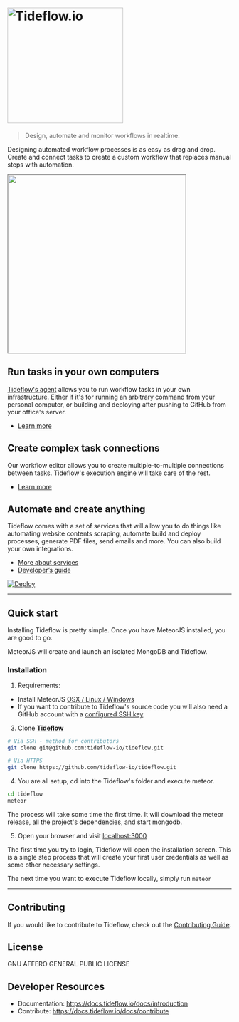 # <a href='https://tideflow.io'><img src='https://raw.githubusercontent.com/tideflow-io/tideflow/b7d354c8d08d5934dcd2d351951eba29d84ed8dd/readme.jpg' width='260' alt='Tideflow.io'></a>

> Design, automate and monitor workflows in realtime.

Designing automated workflow processes is as easy as drag and drop. Create and connect tasks to create a custom workflow that replaces manual steps with automation.

<img src="https://raw.githubusercontent.com/tideflow-io/tideflow-website/master/website/static/img/D43dLHRXsAIwXDs.jpg" height="400" style="border:1px solid gray;">

## Run tasks in your own computers

[Tideflow's agent](https://github.com/tideflow-io/tideflow-agent) allows you to run workflow tasks in your own infrastructure. Either if it's for running an arbitrary command from your personal computer, or building and deploying after pushing to GitHub from your office's server.

- [Learn more](https://docs.tideflow.io/docs/services-agent)

## Create complex task connections

Our workflow editor allows you to create multiple-to-multiple connections between tasks. Tideflow's execution engine will take care of the rest.

- [Learn more](https://docs.tideflow.io/docs/workflows-introduction)

## Automate and create anything

Tideflow comes with a set of services that will allow you to do things like automating website contents scraping, automate build and deploy processes, generate PDF files, send emails and more. You can also build your own integrations.

- [More about services](https://docs.tideflow.io/docs/services-introduction)
- [Developer’s guide](https://docs.tideflow.io/docs/developers)


[![Deploy](https://www.herokucdn.com/deploy/button.svg)](https://heroku.com/deploy?template=https://github.com/tideflow-io/tideflow)

---
## Quick start

Installing Tideflow is pretty simple. Once you have MeteorJS installed, you are
good to go.

MeteorJS will create and launch an isolated MongoDB and Tideflow.

### Installation

1. Requirements:

- Install MeteorJS [OSX / Linux / Windows](https://www.meteor.com/install)
- If you want to contribute to Tideflow's source code you will also need a
GitHub account with a [configured SSH key](https://help.github.com/articles/adding-a-new-ssh-key-to-your-github-account/)

3. Clone [**Tideflow**](https://github.com/tideflow-io/tideflow)

```sh
# Via SSH - method for contributors
git clone git@github.com:tideflow-io/tideflow.git

# Via HTTPS
git clone https://github.com/tideflow-io/tideflow.git
```

4. You are all setup, cd into the Tideflow's folder and execute meteor.

```sh
cd tideflow
meteor
```

The process will take some time the first time. It will download the meteor
release, all the project's dependencies, and start mongodb.

5. Open your browser and visit [localhost:3000](http://localhost:3000)

The first time you try to login, Tideflow will open the installation
screen. This is a single step process that will create your first user
credentials as well as some other necessary settings.

The next time you want to execute Tideflow locally, simply run `meteor`

---

## Contributing

If you would like to contribute to Tideflow, check out the
[Contributing Guide](https://docs.tideflow.io/docs/contribute).

## License

GNU AFFERO GENERAL PUBLIC LICENSE

## Developer Resources

- Documentation: https://docs.tideflow.io/docs/introduction
- Contribute: https://docs.tideflow.io/docs/contribute
